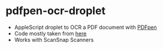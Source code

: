 pdfpen-ocr-droplet
==================
* AppleScript droplet to OCR a PDF document with [PDFpen](http://smilesoftware.com/PDFpen/index.html) 
* Code mostly taken from [here](http://www.documentsnap.com/pdfpen-ocr-applescript-to-automatically-make-pdfs-searchable/)
* Works with ScanSnap Scanners